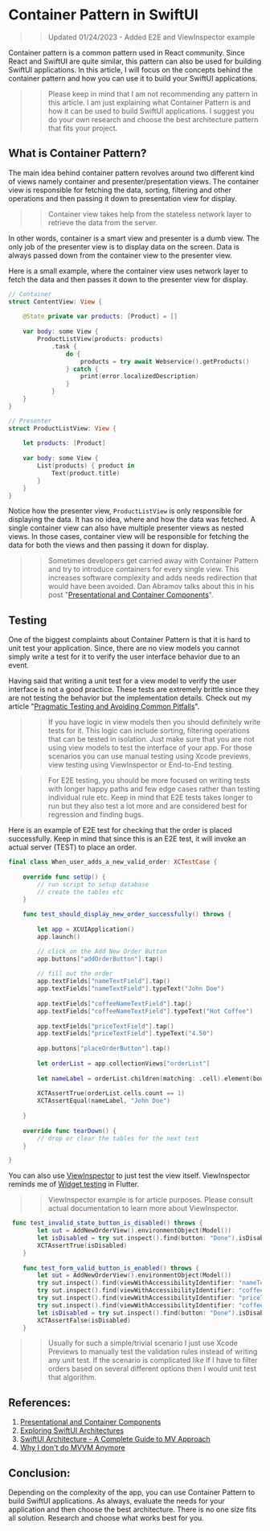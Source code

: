 # Container Pattern in SwiftUI 

>> Updated 01/24/2023 - Added E2E and ViewInspector example

Container pattern is a common pattern used in React community. Since React and SwiftUI are quite similar, this pattern can also be used for building SwiftUI applications. In this article, I will focus on the concepts behind the container pattern and how you can use it to build your SwiftUI applications. 

>> Please keep in mind that I am not recommending any pattern in this article. I am just explaining what Container Pattern is and how it can be used to build SwiftUI applications. I suggest you do your own research and choose the best architecture pattern that fits your project. 


## What is Container Pattern? 

The main idea behind container pattern revolves around two different kind of views namely container and presenter/presentation views. The container view is responsible for fetching the data, sorting, filtering and other operations and then passing it down to presentation view for display. 

>> Container view takes help from the stateless network layer to retrieve the data from the server. 

In other words, container is a smart view and presenter is a dumb view. The only job of the presenter view is to display data on the screen. Data is always passed down from the container view to the presenter view. 

Here is a small example, where the container view uses network layer to fetch the data and then passes it down to the presenter view for display. 

``` swift 
// Container
struct ContentView: View {
    
    @State private var products: [Product] = []
    
    var body: some View {
        ProductListView(products: products)
            .task {
                do {
                    products = try await Webservice().getProducts()
                } catch {
                    print(error.localizedDescription)
                }
            }
    }
}

// Presenter
struct ProductListView: View {
    
    let products: [Product]
    
    var body: some View {
        List(products) { product in
            Text(product.title)
        }
    }
}
```

Notice how the presenter view, ```ProductListView``` is only responsible for displaying the data. It has no idea, where and how the data was fetched. A single container view can also have multiple presenter views as nested views. In those cases, container view will be responsible for fetching the data for both the views and then passing it down for display.    

>> Sometimes developers get carried away with Container Pattern and try to introduce containers for every single view. This increases software complexity and adds needs redirection that would have been avoided. Dan Abramov talks about this in his post "[Presentational and Container Components](https://medium.com/@dan_abramov/smart-and-dumb-components-7ca2f9a7c7d0)". 

## Testing 

One of the biggest complaints about Container Pattern is that it is hard to unit test your application. Since, there are no view models you cannot simply write a test for it to verify the user interface behavior due to an event. 

Having said that writing a unit test for a view model to verify the user interface is not a good practice. These tests are extremely brittle since they are not testing the behavior but the implementation details. Check out my article "[Pragmatic Testing and Avoiding Common Pitfalls](https://azamsharp.com/2012/12/23/pragmatic-unit-testing.html)". 

>> If you have logic in view models then you should definitely write tests for it. This logic can include sorting, filtering operations that can be tested in isolation. Just make sure that you are not using view models to test the interface of your app. For those scenarios you can use manual testing using Xcode previews, view testing using ViewInspector or End-to-End testing. 

>> For E2E testing, you should be more focused on writing tests with longer happy paths and few edge cases rather than testing individual rule etc. Keep in mind that E2E tests takes longer to run but they also test a lot more and are considered best for regression and finding bugs. 

Here is an example of E2E test for checking that the order is placed successfully. Keep in mind that since this is an E2E test, it will invoke an actual server (TEST) to place an order. 

``` swift 
final class When_user_adds_a_new_valid_order: XCTestCase {
    
    override func setUp() {
        // run script to setup database
        // create the tables etc
    }
    
    func test_should_display_new_order_successfully() throws {
       
        let app = XCUIApplication()
        app.launch()

        // click on the Add New Order Button
        app.buttons["addOrderButton"].tap()
        
        // fill out the order
        app.textFields["nameTextField"].tap()
        app.textFields["nameTextField"].typeText("John Doe")
        
        app.textFields["coffeeNameTextField"].tap()
        app.textFields["coffeeNameTextField"].typeText("Hot Coffee")
        
        app.textFields["priceTextField"].tap()
        app.textFields["priceTextField"].typeText("4.50")
        
        app.buttons["placeOrderButton"].tap()
        
        let orderList = app.collectionViews["orderList"]
        
        let nameLabel = orderList.children(matching: .cell).element(boundBy: 0).staticTexts["John Doe"].label
        
        XCTAssertTrue(orderList.cells.count == 1)
        XCTAssertEqual(nameLabel, "John Doe")
        
    }
    
    override func tearDown() {
        // drop or clear the tables for the next test
    }

}
```

You can also use [ViewInspector](https://github.com/nalexn/ViewInspector) to just test the view itself. ViewInspector reminds me of [Widget testing](https://docs.flutter.dev/cookbook/testing/widget/introduction) in Flutter. 

>> ViewInspector example is for article purposes. Please consult actual documentation to learn more about ViewInspector. 

``` swift 
 func test_invalid_state_button_is_disabled() throws {
        let sut = AddNewOrderView().environmentObject(Model())
        let isDisabled = try sut.inspect().find(button: "Done").isDisabled()
        XCTAssertTrue(isDisabled)
    }
    
    func test_form_valid_button_is_enabled() throws {
        let sut = AddNewOrderView().environmentObject(Model())
        try sut.inspect().find(viewWithAccessibilityIdentifier: "nameTextField").textField().setInput("Mary Doe")
        try sut.inspect().find(viewWithAccessibilityIdentifier: "coffeeNameTextField").textField().setInput("Hot Coffee")
        try sut.inspect().find(viewWithAccessibilityIdentifier: "priceTextField").textField().setInput("5.75")
        try sut.inspect().find(viewWithAccessibilityIdentifier: "coffeeSizePicker").picker().select(value: CoffeeSize.large)
        let isDisabled = try sut.inspect().find(button: "Done").isDisabled()
        XCTAssertFalse(isDisabled)
    } 
```

>> Usually for such a simple/trivial scenario I just use Xcode Previews to manually test the validation rules instead of writing any unit test. If the scenario is complicated like If I have to filter orders based on several different options then I would unit test that algorithm.  

## References: 

1. [Presentational and Container Components](https://medium.com/@dan_abramov/smart-and-dumb-components-7ca2f9a7c7d0) 
2. [Exploring SwiftUI Architectures](https://youtu.be/HEDSVXyq2fw)
3. [SwiftUI Architecture - A Complete Guide to MV Approach](https://azamsharp.com/2022/10/06/practical-mv-pattern-crud.html)
4. [Why I don't do MVVM Anymore](https://youtu.be/kWEyKdZ4G38)

## Conclusion: 

Depending on the complexity of the app, you can use Container Pattern to build SwiftUI applications. As always, evaluate the needs for your application and then choose the best architecture. There is no one size fits all solution. Research and choose what works best for you.  




